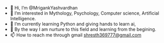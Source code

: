 - 👋 Hi, I’m @MrigankYashvardhan
- 👀 I’m interested in Mythology, Psychology, Computer science, Artificial Intelligence.
- 🌱 I’m currently learning Python and giving hands to learn ai,
- 💞️ By the way I am nurture to this field and learning from the begining.
- 📫 How to reach me through gmail shresth369777@gmail.com

<!---
MrigankYashvardhan/MrigankYashvardhan is a ✨ special ✨ repository because its `README.md` (this file) appears on your GitHub profile.
You can click the Preview link to take a look at your changes.
--->
